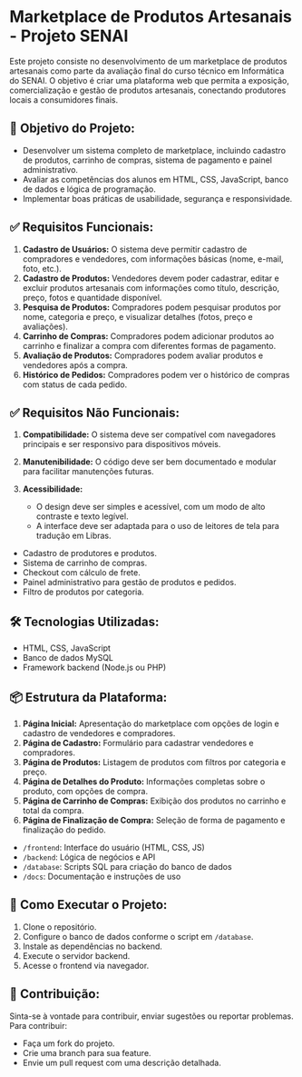# Marketplace de Produtos Artesanais - Projeto SENAI


Este projeto consiste no desenvolvimento de um marketplace de produtos artesanais como parte da avaliação final do curso técnico em Informática do SENAI. O objetivo é criar uma plataforma web que permita a exposição, comercialização e gestão de produtos artesanais, conectando produtores locais a consumidores finais.


## 🎯 **Objetivo do Projeto:**

* Desenvolver um sistema completo de marketplace, incluindo cadastro de produtos, carrinho de compras, sistema de pagamento e painel administrativo.
* Avaliar as competências dos alunos em HTML, CSS, JavaScript, banco de dados e lógica de programação.
* Implementar boas práticas de usabilidade, segurança e responsividade.

## ✅ **Requisitos Funcionais:**

1. **Cadastro de Usuários:** O sistema deve permitir cadastro de compradores e vendedores, com informações básicas (nome, e-mail, foto, etc.).
2. **Cadastro de Produtos:** Vendedores devem poder cadastrar, editar e excluir produtos artesanais com informações como título, descrição, preço, fotos e quantidade disponível.
3. **Pesquisa de Produtos:** Compradores podem pesquisar produtos por nome, categoria e preço, e visualizar detalhes (fotos, preço e avaliações).
4. **Carrinho de Compras:** Compradores podem adicionar produtos ao carrinho e finalizar a compra com diferentes formas de pagamento.
5. **Avaliação de Produtos:** Compradores podem avaliar produtos e vendedores após a compra.
6. **Histórico de Pedidos:** Compradores podem ver o histórico de compras com status de cada pedido.

## ✅ **Requisitos Não Funcionais:**

1. **Compatibilidade:** O sistema deve ser compatível com navegadores principais e ser responsivo para dispositivos móveis.
2. **Manutenibilidade:** O código deve ser bem documentado e modular para facilitar manutenções futuras.
3. **Acessibilidade:**

   * O design deve ser simples e acessível, com um modo de alto contraste e texto legível.
   * A interface deve ser adaptada para o uso de leitores de tela para tradução em Libras.

* Cadastro de produtores e produtos.
* Sistema de carrinho de compras.
* Checkout com cálculo de frete.
* Painel administrativo para gestão de produtos e pedidos.
* Filtro de produtos por categoria.

## 🛠️ **Tecnologias Utilizadas:**

* HTML, CSS, JavaScript
* Banco de dados MySQL
* Framework backend (Node.js ou PHP)

## 📦 **Estrutura da Plataforma:**

1. **Página Inicial:** Apresentação do marketplace com opções de login e cadastro de vendedores e compradores.
2. **Página de Cadastro:** Formulário para cadastrar vendedores e compradores.
3. **Página de Produtos:** Listagem de produtos com filtros por categoria e preço.
4. **Página de Detalhes do Produto:** Informações completas sobre o produto, com opções de compra.
5. **Página de Carrinho de Compras:** Exibição dos produtos no carrinho e total da compra.
6. **Página de Finalização de Compra:** Seleção de forma de pagamento e finalização do pedido.

* `/frontend`: Interface do usuário (HTML, CSS, JS)
* `/backend`: Lógica de negócios e API
* `/database`: Scripts SQL para criação do banco de dados
* `/docs`: Documentação e instruções de uso

## 🚀 **Como Executar o Projeto:**

1. Clone o repositório.
2. Configure o banco de dados conforme o script em `/database`.
3. Instale as dependências no backend.
4. Execute o servidor backend.
5. Acesse o frontend via navegador.

## 📝 **Contribuição:**

Sinta-se à vontade para contribuir, enviar sugestões ou reportar problemas. Para contribuir:

* Faça um fork do projeto.
* Crie uma branch para sua feature.
* Envie um pull request com uma descrição detalhada.
